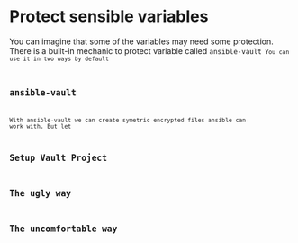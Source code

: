 # Protect sensible variables
You can imagine that some of the variables may need some protection.
There is a built-in mechanic to protect variable called <code>ansible-vault<code>
You can use it in two ways by default
## ansible-vault
With ansible-vault we can create symetric encrypted files ansible can work with.
But  let

## Setup Vault Project


## The ugly way



## The uncomfortable way
<!--stackedit_data:
eyJoaXN0b3J5IjpbLTIwODI4MTU2MzhdfQ==
-->